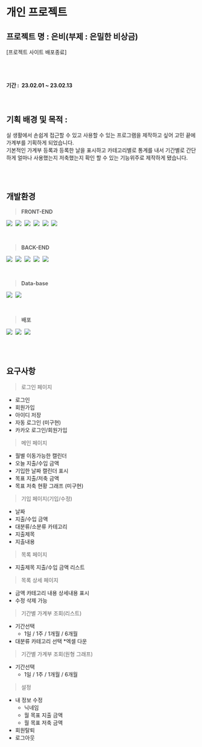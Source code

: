 # 개인 프로젝트<br />

## 프로젝트 명 : 은비(부제 : 은밀한 비상금)
[프로젝트 사이트 배포종료]<br />

<br /><br />
#### 기간 :&nbsp; 23.02.01 ~ 23.02.13
<br />

## 기획 배경 및 목적 :<br />
실 생활에서 손쉽게 접근할 수 있고 사용할 수 있는 프로그램을 제작하고 싶어 고민 끝에 가계부를 기획하게 되었습니다.<br />
기본적인 가계부 등록과 등록한 날을 표시하고 카테고리별로 통계를 내서 기간별로 간단하게 얼마나 사용했는지 저축했는지 확인 할 수 있는 기능위주로 제작하게 됐습니다.

<br /><br />

## 개발환경<br />

><b>FRONT-END</b><br />

<img src="https://img.shields.io/badge/HTML5-E34F26?style=for-the-badge&logo=HTML5&logoColor=white">&nbsp;
<img src="https://img.shields.io/badge/css3-1572B6?style=for-the-badge&logo=css3&logoColor=white">&nbsp;
<img src="https://img.shields.io/badge/JavaScript-F7DF1E?style=for-the-badge&logo=javascript&logoColor=white">&nbsp;
<img src="https://img.shields.io/badge/jquery-0769AD?style=for-the-badge&logo=jquery&logoColor=white">&nbsp;
<img src="https://img.shields.io/badge/Bootstrap-7952B3?style=for-the-badge&logo=Bootstrap&logoColor=white">&nbsp;
<img src="https://img.shields.io/badge/Thymeleaf-005F0F?style=for-the-badge&logo=Thymeleaf&logoColor=white">&nbsp;

<br />

><b>BACK-END</b><br />

<img src="https://img.shields.io/badge/Spring-6DB33F?style=for-the-badge&logo=Spring&logoColor=white">&nbsp;
<img src="https://img.shields.io/badge/Spring Boot-6DB33F?style=for-the-badge&logo=Spring Boot&logoColor=white">&nbsp;
<img src="https://img.shields.io/badge/Spring Security-6DB33F?style=for-the-badge&logo=Spring Security&logoColor=white">&nbsp;
<img src="https://img.shields.io/badge/JPA-6DB33F?style=for-the-badge&logo=JPA&logoColor=white">&nbsp;
<img src="https://img.shields.io/badge/JAVA-E34F26?style=for-the-badge&logo=JAVA&logoColor=white">&nbsp;

<br />

><b>Data-base</b><br />

<img src="https://img.shields.io/badge/MySQL-4479A1?style=for-the-badge&logo=MySQL&logoColor=white">&nbsp;
<img src="https://img.shields.io/badge/querydsl-4479A1?style=for-the-badge&logo=querydsl&logoColor=white">&nbsp;

<br />

><b>배포</b><br />

<img src="https://img.shields.io/badge/Slack-4A154B?style=for-the-badge&logo=Slack&logoColor=white">&nbsp;
<img src="https://img.shields.io/badge/GitHub-181717?style=for-the-badge&logo=GitHub&logoColor=white">&nbsp;
<img src="https://img.shields.io/badge/Amazon AWS-232F3E?style=for-the-badge&logo=Amazon AWS&logoColor=white">&nbsp;

<br /><br />

## 요구사항<br />
> 로그인 페이지
* 로그인
* 회원가입
* 아이디 저장
* 자동 로그인 (미구현)
* 카카오 로그인/회원가입

> 메인 페이지
* 월별 이동가능한 캘린더
* 오늘 지출/수입 금액
* 기입한 날짜 캘린더 표시
* 목표 지출/저축 금액
* 목표 저축 현황 그래프 (미구현)

> 기입 페이지(기입/수정)
* 날짜
* 지출/수입 금액
* 대분류/소분류 카테고리
* 지출제목
* 지출내용

> 목록 페이지
* 지출제목 지출/수입 금액 리스트

> 목록 상세 페이지
* 금액 카테고리 내용 상세내용 표시
* 수정 삭제 가능

> 기간별 가계부 조회(리스트)
* 기간선택
  - 1일 / 1주 / 1개월 / 6개월
* 대분류 카테고리 선택
*엑셀 다운

> 기간별 가계부 조회(원형 그래프)
* 기간선택
  - 1일 / 1주 / 1개월 / 6개월

> 설정
* 내 정보 수정
  - 닉네임
  - 월 목표 지출 금액
  - 월 목표 저축 금액
* 회원탈퇴
* 로그아웃

<br /><br />


